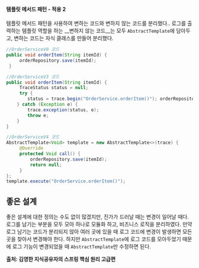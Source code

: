 #### 템플릿 메서드 패턴 - 적용 2
템플릿 메서드 패턴을 사용하여 변하는 코드와 변하지 않는 코드를 분리했다..
로그를 출력하는 템플릿 역할을 하는 __변하지 않는 코드__는 모두 `AbstractTemplate`에 담아두고, 변하는 코드는 자식 클래스를 만들어 분리했다.

~~~java
//OrderServiceV0 코드
public void orderItem(String itemId) {
     orderRepository.save(itemId);
 }

//OrderServiceV3 코드
public void orderItem(String itemId) {
     TraceStatus status = null;
     try {
        status = trace.begin("OrderService.orderItem()"); orderRepository.save(itemId); //핵심 기능 trace.end(status);
    } catch (Exception e) {
        trace.exception(status, e);
        throw e;
    } 
}

//OrderServiceV4 코드
AbstractTemplate<Void> template = new AbstractTemplate<>(trace) {
     @Override
     protected Void call() {
         orderRepository.save(itemId);
         return null;
     }
};
template.execute("OrderService.orderItem()");
~~~

## 좋은 설계
좋은 설계에 대한 정의는 수도 없이 많겠지만, 진가가 드러날 때는 변경이 일어날 때다.
로그를 남기는 부분을 모두 모아 하나로 모듈화 하고, 비즈니스 로직을 분리하였다.
만약 로그 남기는 코드가 분리되지 않아 여러 곳에 있을 때 로그 코드에 변경이 발생하면 모든 곳을 찾아서 변경해야 한다.
하지만 `AbstractTemplate`에 로그 코드를 모아두었기 때문에 로그 기능이 변경되었을 때 `AbstractTemplate`만 수정하면 된다.

__출처: 김영한 지식공유자의 스프링 핵심 원리 고급편__